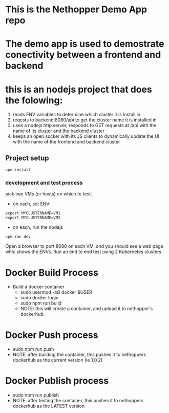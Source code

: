 # This is the Nethopper Demo App repo
# The demo app is used to demostrate conectivity between a frontend and backend
# this is an nodejs project that does the folowing:
1) reads ENV variables to determine which cluster it is install in
2) reqests to backend:8080/api to get the cluster name it is installed in
3) uses a nodejs http server, responds to GET requests at /api with the name of its cluster and the backend cluster
4) keeps an open socker with its JS clients to dynamically update the UI with the name of the frontend and backend cluster

## Project setup
```
npm install
```

### development and test process
pick two VMs (or hosts) on which to test:
- on each, set ENV:
```
export MYCLUSTERNAME=VM1
export MYCLUSTERNAME=VM2
```
- on each, run the nodejs
```
npm run dev
```
Open a browser to port 8080 on each VM, and you should see  a web page whic shows the ENVs.
Run an end to end test using 2 Kubernetes clusters

# Docker Build Process
- Build a docker container
  - sudo usermod -aG docker $USER
  - sudo docker login
  - sudo npm run build
  - NOTE: this will create a container, and upload it to nethopper's dockerhub.
  
# Docker Push process
  - sudo npm run push
  - NOTE: after building the container, this pushes it to nethoppers dockerhub as the current version (ie 1.0.2)

# Docker Publish process
  - sudo npm run publish
  - NOTE: after testing the container, this pushes it to nethoppers dockerhub as the LATEST version